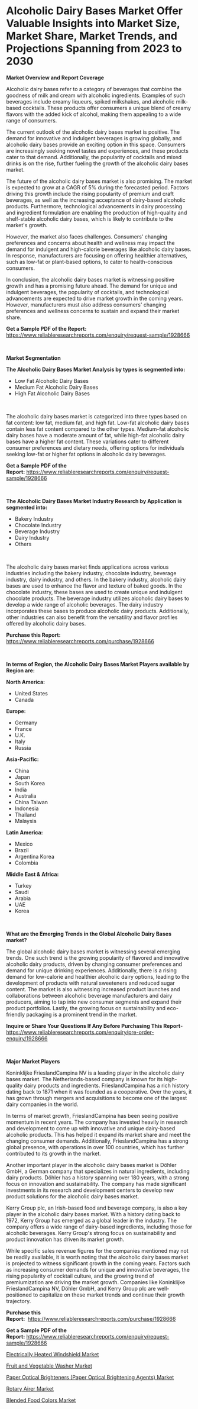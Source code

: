 <p><h1>Alcoholic Dairy Bases Market Offer Valuable Insights into Market Size, Market Share, Market Trends, and Projections Spanning from 2023 to 2030</h1></p><p><strong>Market Overview and Report Coverage</strong></p>
<p><p>Alcoholic dairy bases refer to a category of beverages that combine the goodness of milk and cream with alcoholic ingredients. Examples of such beverages include creamy liqueurs, spiked milkshakes, and alcoholic milk-based cocktails. These products offer consumers a unique blend of creamy flavors with the added kick of alcohol, making them appealing to a wide range of consumers.</p><p>The current outlook of the alcoholic dairy bases market is positive. The demand for innovative and indulgent beverages is growing globally, and alcoholic dairy bases provide an exciting option in this space. Consumers are increasingly seeking novel tastes and experiences, and these products cater to that demand. Additionally, the popularity of cocktails and mixed drinks is on the rise, further fueling the growth of the alcoholic dairy bases market.</p><p>The future of the alcoholic dairy bases market is also promising. The market is expected to grow at a CAGR of 5% during the forecasted period. Factors driving this growth include the rising popularity of premium and craft beverages, as well as the increasing acceptance of dairy-based alcoholic products. Furthermore, technological advancements in dairy processing and ingredient formulation are enabling the production of high-quality and shelf-stable alcoholic dairy bases, which is likely to contribute to the market's growth.</p><p>However, the market also faces challenges. Consumers' changing preferences and concerns about health and wellness may impact the demand for indulgent and high-calorie beverages like alcoholic dairy bases. In response, manufacturers are focusing on offering healthier alternatives, such as low-fat or plant-based options, to cater to health-conscious consumers.</p><p>In conclusion, the alcoholic dairy bases market is witnessing positive growth and has a promising future ahead. The demand for unique and indulgent beverages, the popularity of cocktails, and technological advancements are expected to drive market growth in the coming years. However, manufacturers must also address consumers' changing preferences and wellness concerns to sustain and expand their market share.</p></p>
<p><strong>Get a Sample PDF of the Report:</strong> <a href="https://www.reliableresearchreports.com/enquiry/request-sample/1928666">https://www.reliableresearchreports.com/enquiry/request-sample/1928666</a></p>
<p>&nbsp;</p>
<p><strong>Market Segmentation</strong></p>
<p><strong>The Alcoholic Dairy Bases Market Analysis by types is segmented into:</strong></p>
<p><ul><li>Low Fat Alcoholic Dairy Bases</li><li>Medium Fat Alcoholic Dairy Bases</li><li>High Fat Alcoholic Dairy Bases</li></ul></p>
<p>&nbsp;</p>
<p><p>The alcoholic dairy bases market is categorized into three types based on fat content: low fat, medium fat, and high fat. Low-fat alcoholic dairy bases contain less fat content compared to the other types. Medium-fat alcoholic dairy bases have a moderate amount of fat, while high-fat alcoholic dairy bases have a higher fat content. These variations cater to different consumer preferences and dietary needs, offering options for individuals seeking low-fat or higher fat options in alcoholic dairy beverages.</p></p>
<p><strong>Get a Sample PDF of the Report:</strong>&nbsp;<a href="https://www.reliableresearchreports.com/enquiry/request-sample/1928666">https://www.reliableresearchreports.com/enquiry/request-sample/1928666</a></p>
<p>&nbsp;</p>
<p><strong>The Alcoholic Dairy Bases Market Industry Research by Application is segmented into:</strong></p>
<p><ul><li>Bakery Industry</li><li>Chocolate Industry</li><li>Beverage Industry</li><li>Dairy Industry</li><li>Others</li></ul></p>
<p>&nbsp;</p>
<p><p>The alcoholic dairy bases market finds applications across various industries including the bakery industry, chocolate industry, beverage industry, dairy industry, and others. In the bakery industry, alcoholic dairy bases are used to enhance the flavor and texture of baked goods. In the chocolate industry, these bases are used to create unique and indulgent chocolate products. The beverage industry utilizes alcoholic dairy bases to develop a wide range of alcoholic beverages. The dairy industry incorporates these bases to produce alcoholic dairy products. Additionally, other industries can also benefit from the versatility and flavor profiles offered by alcoholic dairy bases.</p></p>
<p><strong>Purchase this Report:</strong>&nbsp; <a href="https://www.reliableresearchreports.com/purchase/1928666">https://www.reliableresearchreports.com/purchase/1928666</a></p>
<p>&nbsp;</p>
<p><strong>In terms of Region, the Alcoholic Dairy Bases Market Players available by Region are:</strong></p>
<p>
    <p> <strong> North America: </strong>
        <ul>
            <li>United States</li>
            <li>Canada</li>
        </ul>
        </p> 
    <p> <strong> Europe: </strong>
        <ul>
            <li>Germany</li>
            <li>France</li>
            <li>U.K.</li>
            <li>Italy</li>
            <li>Russia</li>
        </ul>
        </p> 
    <p> <strong> Asia-Pacific: </strong>
        <ul>
            <li>China</li>
            <li>Japan</li>
            <li>South Korea</li>
            <li>India</li>
            <li>Australia</li>
            <li>China Taiwan</li>
            <li>Indonesia</li>
            <li>Thailand</li>
            <li>Malaysia</li>
        </ul>
        </p> 
    <p> <strong> Latin America: </strong>
        <ul>
            <li>Mexico</li>
            <li>Brazil</li>
            <li>Argentina Korea</li>
            <li>Colombia</li>
        </ul>
        </p> 
    <p> <strong> Middle East & Africa: </strong>
        <ul>
            <li>Turkey</li>
            <li>Saudi</li>
            <li>Arabia</li>
            <li>UAE</li>
            <li>Korea</li>
        </ul>
    </p>
    </p>
<p>&nbsp;</p>
<p><strong>What are the Emerging Trends in the Global Alcoholic Dairy Bases market?</strong></p>
<p><p>The global alcoholic dairy bases market is witnessing several emerging trends. One such trend is the growing popularity of flavored and innovative alcoholic dairy products, driven by changing consumer preferences and demand for unique drinking experiences. Additionally, there is a rising demand for low-calorie and healthier alcoholic dairy options, leading to the development of products with natural sweeteners and reduced sugar content. The market is also witnessing increased product launches and collaborations between alcoholic beverage manufacturers and dairy producers, aiming to tap into new consumer segments and expand their product portfolios. Lastly, the growing focus on sustainability and eco-friendly packaging is a prominent trend in the market.</p></p>
<p><strong>Inquire or Share Your Questions If Any Before Purchasing This Report</strong>- <a href="https://www.reliableresearchreports.com/enquiry/pre-order-enquiry/1928666">https://www.reliableresearchreports.com/enquiry/pre-order-enquiry/1928666</a></p>
<p>&nbsp;</p>
<p><strong>Major Market Players</strong></p>
<p><p>Koninklijke FrieslandCampina NV is a leading player in the alcoholic dairy bases market. The Netherlands-based company is known for its high-quality dairy products and ingredients. FrieslandCampina has a rich history dating back to 1871 when it was founded as a cooperative. Over the years, it has grown through mergers and acquisitions to become one of the largest dairy companies in the world.</p><p>In terms of market growth, FrieslandCampina has been seeing positive momentum in recent years. The company has invested heavily in research and development to come up with innovative and unique dairy-based alcoholic products. This has helped it expand its market share and meet the changing consumer demands. Additionally, FrieslandCampina has a strong global presence, with operations in over 100 countries, which has further contributed to its growth in the market.</p><p>Another important player in the alcoholic dairy bases market is Döhler GmbH, a German company that specializes in natural ingredients, including dairy products. Döhler has a history spanning over 180 years, with a strong focus on innovation and sustainability. The company has made significant investments in its research and development centers to develop new product solutions for the alcoholic dairy bases market.</p><p>Kerry Group plc, an Irish-based food and beverage company, is also a key player in the alcoholic dairy bases market. With a history dating back to 1972, Kerry Group has emerged as a global leader in the industry. The company offers a wide range of dairy-based ingredients, including those for alcoholic beverages. Kerry Group's strong focus on sustainability and product innovation has driven its market growth.</p><p>While specific sales revenue figures for the companies mentioned may not be readily available, it is worth noting that the alcoholic dairy bases market is projected to witness significant growth in the coming years. Factors such as increasing consumer demands for unique and innovative beverages, the rising popularity of cocktail culture, and the growing trend of premiumization are driving the market growth. Companies like Koninklijke FrieslandCampina NV, Döhler GmbH, and Kerry Group plc are well-positioned to capitalize on these market trends and continue their growth trajectory.</p></p>
<p><strong>Purchase this Report:</strong>&nbsp;&nbsp;<a href="https://www.reliableresearchreports.com/purchase/1928666">https://www.reliableresearchreports.com/purchase/1928666</a></p>
<p></p>
<p><strong>Get a Sample PDF of the Report:</strong>&nbsp;<a href="https://www.reliableresearchreports.com/enquiry/request-sample/1928666">https://www.reliableresearchreports.com/enquiry/request-sample/1928666</a></p>
<p><p><a href="https://medium.com/@santosh.reportprime/analyzing-electrically-heated-windshield-market-global-industry-perspective-and-forecast-2023-to-8863ecfacdd1">Electrically Heated Windshield Market</a></p><p><a href="https://www.linkedin.com/pulse/decoding-fruit-vegetable-washer-market-deep-dive-latest-trends-1srke/">Fruit and Vegetable Washer Market</a></p><p><a href="https://github.com/BryceTownsendr/Market-Research-Report-List-1/blob/main/paper-optical-brighteners-paper-optical-brightening-agents-market.md">Paper Optical Brighteners (Paper Optical Brightening Agents) Market</a></p><p><a href="https://www.linkedin.com/pulse/rotary-airer-market-research-report-unlocks-analysis-financial-jg7je/">Rotary Airer Market</a></p><p><a href="https://github.com/ChiragRp1/Market-Research-Report-List-1/blob/main/blended-food-colors-market.md">Blended Food Colors Market</a></p></p>